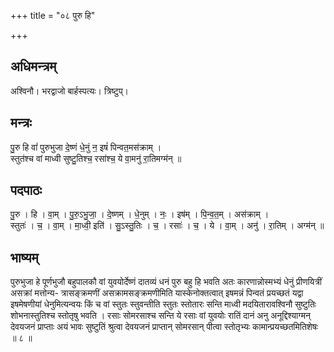 +++
title = "०८ पुरु हि"

+++
## अधिमन्त्रम्
अश्विनौ। भरद्वाजो बार्हस्पत्यः। त्रिष्टुप्।

## मन्त्रः
पु॒रु हि वां॑ पुरुभुजा दे॒ष्णं धे॒नुं न॒ इषं॑ पिन्वत॒मस॑क्राम् ।  
स्तुत॑श्च वां माध्वी सुष्टु॒तिश्च॒ रसा॑श्च॒ ये वा॒मनु॑ रा॒तिमग्म॑न् ॥

## पदपाठः
पु॒रु । हि । वा॒म् । पु॒रु॒ऽभु॒जा॒ । दे॒ष्णम् । धे॒नुम् । नः॒ । इष॑म् । पि॒न्व॒त॒म् । अस॑क्राम् ।  
स्तुतः॑ । च॒ । वा॒म् । मा॒ध्वी॒ इति॑ । सु॒ऽस्तु॒तिः । च॒ । रसाः॑ । च॒ । ये । वा॒म् । अनु॑ । रा॒तिम् । अग्म॑न् ॥

## भाष्यम्
पुरुभुजा हे पूर्णभुजौ बहुपालकौ वां युवयोर्देष्णं दातव्यं धनं पुरु बहु हि भवति अतः कारणान्नोस्मभ्यं धेनुं प्रीणयित्रीं असक्रां मत्तोन्य- त्रासङ्क्रमणीं असक्रामसङ्क्रमणीमिति यास्केनोक्तत्वात् इषमन्नं पिन्वतं प्रयच्छतं यद्वा इषमेषणीयां धेनुमित्यन्वयः किं च वां स्तुतः स्तुवन्तीति स्तुतः स्तोतारः सन्ति माध्वी मदयितारावश्विनौ सुष्टुतिः शोभनास्तुतिश्च स्तोतृषु भवति । रसाः सोमरसाश्च सन्ति ये रसाः वां युवयोः रातिं दानं अनु अनूद्दिश्याग्मन् देवयजनं प्राप्ताः अयं भावः सुष्टुतिं श्रुत्वा देवयजनं प्राप्तान् सोमरसान् पीत्वा स्तोतृभ्यः कामान्प्रयच्छतमितिशेषः ॥ ८ ॥